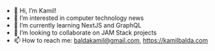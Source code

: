 - 👋 Hi, I’m Kamil!
- 👀 I’m interested in computer technology news
- 🌱 I’m currently learning NextJS and GraphQL
- 💞️ I’m looking to collaborate on JAM Stack projects
- 📫 How to reach me: baldakamil@gmail.com, https://kamilbalda.com

<!---
balda-kamil/balda-kamil is a ✨ special ✨ repository because its `README.md` (this file) appears on your GitHub profile.
You can click the Preview link to take a look at your changes.
--->
